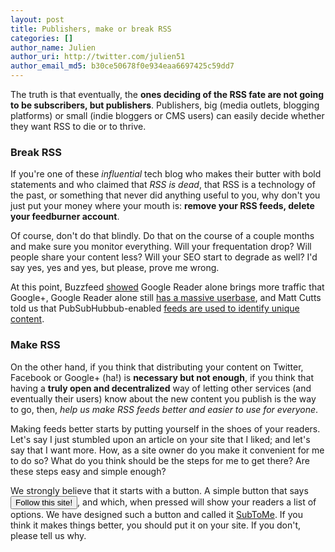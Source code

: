 ```yaml
---
layout: post
title: Publishers, make or break RSS
categories: []
author_name: Julien
author_uri: http://twitter.com/julien51
author_email_md5: b30ce50678f0e934eaa6697425c59dd7
---
```


The truth is that eventually, the **ones deciding of the RSS fate are not going to be subscribers, but publishers**. Publishers, big (media outlets, blogging platforms) or small (indie bloggers or CMS users) can easily decide whether they want RSS to die or to thrive.

### Break RSS

If you're one of these *influential* tech blog who makes their butter with bold statements and who claimed that *RSS is dead*, that RSS is a technology of the past, or something that never did anything useful to you, why don't you just put your money where your mouth is: **remove your RSS feeds, delete your feedburner account**.

Of course, don't do that blindly. Do that on the course of a couple months and make sure you monitor everything. Will your frequentation drop? Will people share your content less? Will your SEO start to degrade as well? I'd say yes, yes and yes, but please, prove me wrong.

At this point, Buzzfeed [showed](http://www.buzzfeed.com/jwherrman/google-reader-still-sends-far-more-traffic-than-google) Google Reader alone brings more traffic that Google+, Google Reader alone still [has a massive userbase](http://googlesystem.blogspot.com/2013/03/google-reader-data-points.html), and Matt Cutts told us that PubSubHubbub-enabled [feeds are used to identify unique content](http://www.youtube.com/watch?v=4LsB19wTt0Q).

### Make RSS

On the other hand, if you think that distributing your content on Twitter, Facebook or Google+ (ha!) is **necessary but not enough**, if you think that having a **truly open and decentralized** way of letting other services (and eventually their users) know about the new content you publish is the way to go, then, *help us make RSS feeds better and easier to use for everyone*.

Making feeds better starts by putting yourself in the shoes of your readers. Let's say I just stumbled upon an article on your site that I liked; and let's say that I want more. How, as a site owner do you make it convenient for me to do so? What do you think should be the steps for me to get there? Are these steps easy and simple enough? 

We strongly believe that it starts with a button. A simple button that says <input type="button" onclick="(function(){var z=document.createElement('script');z.src='https://www.subtome.com/load.js';document.body.appendChild(z);})()" value="Follow this site!" />, and which, when pressed will show your readers a list of options. We have designed such a button and called it [SubToMe](https://www.subtome.com/). If you think it makes things better, you should put it on your site. If you don't, please tell us why.












